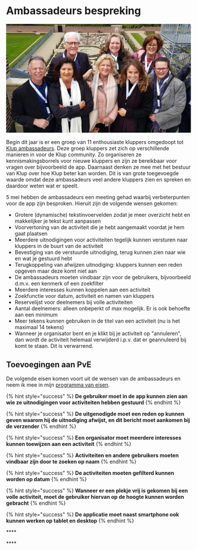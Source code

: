 # Ambassadeurs bespreking

![Klup ambassadeurs](../../.gitbook/assets/klup-ambassadeurs.jpg)

Begin dit jaar is er een groep van 11 enthousiaste kluppers omgedoopt tot [Klup ambassadeurs](https://kluppen.nl/ambassadeurs/). Deze groep kluppers zet zich op verschillende manieren in voor de Klup community. Zo organiseren ze kennismakingsborrels voor nieuwe kluppers en zijn ze bereikbaar voor vragen over bijvoorbeeld de app. Daarnaast denken ze mee met het bestuur van Klup over hoe Klup beter kan worden. Dit is van grote toegevoegde waarde omdat deze ambassadeurs veel andere kluppers zien en spreken en daardoor weten wat er speelt.

5 mei hebben de ambassadeurs een meeting gehad waarbij verbeterpunten voor de app zijn besproken. Hieruit zijn de volgende wensen gekomen:

* Grotere \(dynamische\) tekstinvoervelden zodat je meer overzicht hebt en makkelijker je tekst kunt aanpassen
* Voorvertoning van de activiteit die je hebt aangemaakt voordat je hem gaat plaatsen
* Meerdere uitnodigingen voor activiteiten tegelijk kunnen versturen naar kluppers in de buurt van de activiteit
* Bevestiging van de verstuurde uitnodiging, terug kunnen zien naar wie en wat je gestuurd hebt
* Terugkoppeling van afwijzen uitnodiging: kluppers kunnen een reden opgeven maar deze komt niet aan
* De ambassadeurs moeten vindbaar zijn voor de gebruikers, bijvoorbeeld d.m.v. een kenmerk of een zoekfilter
* Meerdere interesses kunnen koppelen aan een activiteit
* Zoekfunctie voor datum, activiteit en namen van kluppers
* Reservelijst voor deelnemers bij volle activiteiten
* Aantal deelnemers: alleen onbeperkt of max mogelijk. Er is ook behoefte aan een minimum
* Meer tekens kunnen gebruiken in de titel van een activiteit \(nu is het maximaal 14 tekens\)
* Wanneer je organisator bent en je klikt bij je activiteit op "annuleren", dan wordt de activiteit helemaal verwijderd i.p.v. dat er geannuleerd bij komt te staan. Dit is verwarrend.

## Toevoegingen aan PvE

De volgende eisen komen voort uit de wensen van de ambassadeurs en neem ik mee in mijn [programma van eisen](../programma-van-eisen.md).

{% hint style="success" %}
**De gebruiker moet in de app kunnen zien aan wie ze uitnodigingen voor activiteiten hebben gestuurd**
{% endhint %}

{% hint style="success" %}
**De uitgenodigde moet een reden op kunnen geven waarom hij de uitnodiging afwijst, en dit bericht moet aankomen bij de verzender**
{% endhint %}

{% hint style="success" %}
**Een organisator moet meerdere interesses kunnen toewijzen aan een activiteit**
{% endhint %}

{% hint style="success" %}
**Activiteiten en andere gebruikers moeten vindbaar zijn door te zoeken op naam**
{% endhint %}

{% hint style="success" %}
**De activiteiten moeten gefilterd kunnen worden op datum**
{% endhint %}

{% hint style="success" %}
**Wanneer er een plekje vrij is gekomen bij een volle activiteit, moet de gebruiker hiervan op de hoogte kunnen worden gebracht**
{% endhint %}

{% hint style="success" %}
**De applicatie moet naast smartphone ook kunnen werken op tablet en desktop**
{% endhint %}



\*\*\*\*

\*\*\*\*


